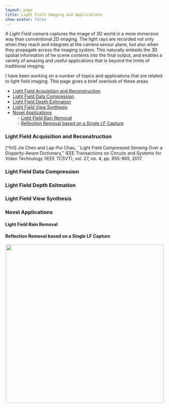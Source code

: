 ```yaml
---
layout: page
title: Light Field Imaging and Applications
show-avatar: false
---
```

A _Light Field camera_ captures the image of 3D world in a more immersive way than conventional 2D imaging. 
The light rays are recorded not only when they reach and integrate at the camera sensor plane, but also when they propagate across the imaging system. This naturally embeds the 3D spatial information of he scene contents into the final output, and enables a variety of amazing and useful applications that is beyond the limits of traditional imaging.

I have been working on a number of topics and applications that are related to light field imaging. This page gives a brief overlook of these areas.

- [Light Field Acquisition and Reconstruction](#acq)  
- [Light Field Data Compression](#compression)    
- [Light Field Depth Esitmation](#depth)    
- [Light Field View Synthesis](#syn)    
- [Novel Applications](#app)    
&nbsp; &nbsp; - [Light Field Rain Removal](#rain)    
&nbsp; &nbsp; - [Reflection Removal based on a Single LF Capture](#reflection)    

### <a name="acq"></a> Light Field Acquisition and Reconstruction
[^fn1] Jie Chen and Lap-Pui Chau, ``Light Field Compressed Sensing Over a Disparity-Aware Dictionary,’’ IEEE Transactions on Circuits and Systems for Video Technology (IEEE TCSVT), vol. 27, no. 4, pp. 855-865, 2017.
  
### <a name="compression"></a> Light Field Data Compression  
### <a name="depth"></a> Light Field Depth Esitmation  
### <a name="syn"></a> Light Field View Synthesis  
### <a name="app"></a> Novel Applications  
#### <a name="rain"></a> Light Field Rain Removal  
#### <a name="refelction"></a> Reflection Removal based on a Single LF Capture  






<p align="center">
<img src="https://hotndy.github.io/projects/LFCS/opticalDiagram.jpg" width="500px"/>
</p>
  
